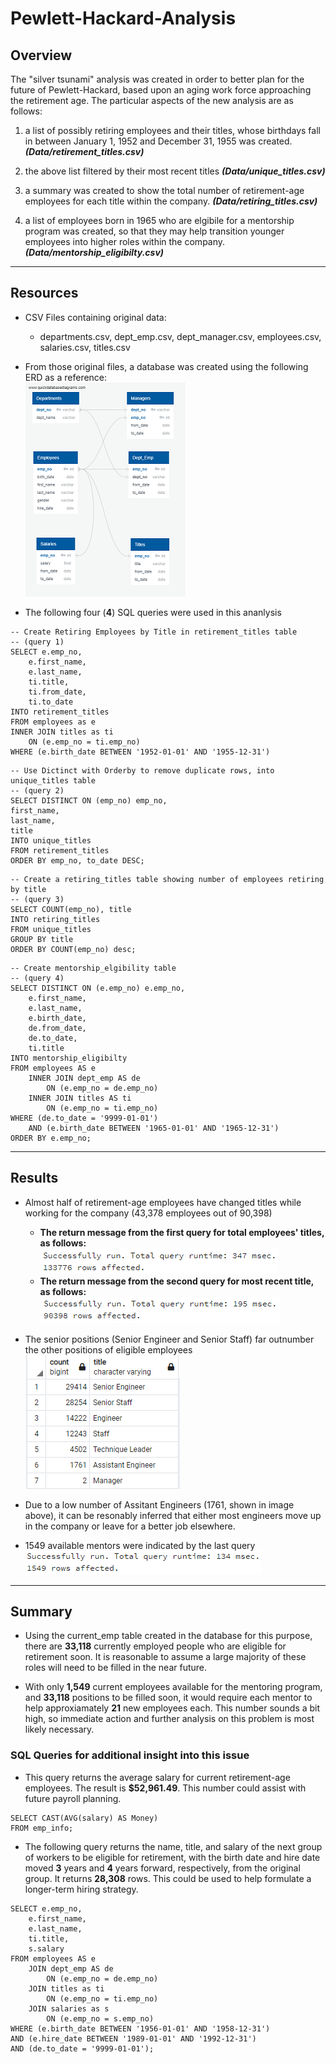 # Pewlett-Hackard-Analysis

## Overview

The "silver tsunami" analysis was created in order to better plan for the future of Pewlett-Hackard, based upon an aging work force approaching the retirement age. The particular aspects of the new analysis are as follows:

1. a list of possibly retiring employees and their titles, whose birthdays fall in between January 1, 1952 and December 31, 1955 was created. ***(Data/retirement_titles.csv)***

2.  the above list filtered by their most recent titles ***(Data/unique_titles.csv)***

3. a summary was created to show the total number of retirement-age employees for each title within the company. ***(Data/retiring_titles.csv)***

4. a list of employees born in 1965 who are elgibile for a mentorship program was created, so that they may help transition younger employees into higher roles within the company. ***(Data/mentorship_eligibilty.csv)***

---
## Resources
- CSV Files containing original data:
  - departments.csv, dept_emp.csv, dept_manager.csv, employees.csv, salaries.csv, titles.csv
- From those original files, a database was created using the following ERD as a reference:  
  ![ERD](./Images/EmployeeDB_reduced.png)  

- The following four (**4**) SQL queries were used in this ananlysis

```
-- Create Retiring Employees by Title in retirement_titles table
-- (query 1)
SELECT e.emp_no,
	e.first_name,
	e.last_name,
	ti.title,
	ti.from_date,
	ti.to_date
INTO retirement_titles
FROM employees as e
INNER JOIN titles as ti
	ON (e.emp_no = ti.emp_no)
WHERE (e.birth_date BETWEEN '1952-01-01' AND '1955-12-31')
```  

```
-- Use Dictinct with Orderby to remove duplicate rows, into unique_titles table  
-- (query 2)
SELECT DISTINCT ON (emp_no) emp_no,
first_name,
last_name,
title
INTO unique_titles
FROM retirement_titles
ORDER BY emp_no, to_date DESC;
```

```
-- Create a retiring_titles table showing number of employees retiring by title  
-- (query 3)
SELECT COUNT(emp_no), title
INTO retiring_titles
FROM unique_titles
GROUP BY title
ORDER BY COUNT(emp_no) desc;
```

```
-- Create mentorship_elgibility table
-- (query 4)
SELECT DISTINCT ON (e.emp_no) e.emp_no,
	e.first_name,
	e.last_name,
	e.birth_date,
	de.from_date,
	de.to_date,
	ti.title
INTO mentorship_eligibilty
FROM employees AS e
	INNER JOIN dept_emp AS de
		ON (e.emp_no = de.emp_no)
	INNER JOIN titles AS ti
		ON (e.emp_no = ti.emp_no)
WHERE (de.to_date = '9999-01-01') 
	AND (e.birth_date BETWEEN '1965-01-01' AND '1965-12-31')
ORDER BY e.emp_no;
```

---
## Results
- Almost half of retirement-age employees have changed titles while working for the company (43,378 employees out of 90,398)  
<span style="color:red"><b>
  - The return message from the first query for total employees' titles, as follows:  
![First Query](./Images/query1.png)
  - The return message from the second query for most recent title, as follows:   
![Second Query](./Images/query2.png) 
</b></span>

- The senior positions (Senior Engineer and Senior Staff) far outnumber the other positions of eligible employees  
![Third Query](./Images/query3.png)  

- Due to a low number of Assitant Engineers (1761, shown in image above), it can be resonably inferred that either most engineers move up in the company or leave for a better job elsewhere.  

- 1549 available mentors were indicated by the last query  
  ![Fourth Query](./Images/query4.png)

---

## Summary

- Using the current_emp table created in the database for this purpose, there are **33,118** currently employed people who are eligible for retirement soon. It is reasonable to assume a large majority of these roles will need to be filled in the near future.

- With only **1,549** current employees available for the mentoring program, and **33,118** positions to be filled soon, it would require each mentor to help approxiamately **21** new employees each. This number sounds a bit high, so immediate action and further analysis on this problem is most likely necessary.  
     

### SQL Queries for additional insight into this issue   


- This query returns the average salary for current retirement-age employees. The result is **$52,961.49**. This number could assist with future payroll planning.
```
SELECT CAST(AVG(salary) AS Money) 
FROM emp_info;
```
- The following query returns the name, title, and salary of the next group of workers to be eligible for retirement, with the birth date and hire date moved **3** years and **4** years forward, respectively, from the original group. It returns **28,308** rows. This could be used to help formulate a longer-term hiring strategy.
```
SELECT e.emp_no, 
	e.first_name, 
	e.last_name,
	ti.title,
	s.salary
FROM employees AS e
	JOIN dept_emp AS de
		ON (e.emp_no = de.emp_no)
	JOIN titles as ti
		ON (e.emp_no = ti.emp_no)
	JOIN salaries as s
		ON (e.emp_no = s.emp_no)
WHERE (e.birth_date BETWEEN '1956-01-01' AND '1958-12-31')
AND (e.hire_date BETWEEN '1989-01-01' AND '1992-12-31')
AND (de.to_date = '9999-01-01');
```